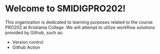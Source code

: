 # Welcome to SMIDIGPRO202!

This organization is dedicated to learning purposes related to the course PRO202 at Kristiania College.
We will attempt to utilize workflow solutions provided by Github, such as:
- Version control
- Github Action
